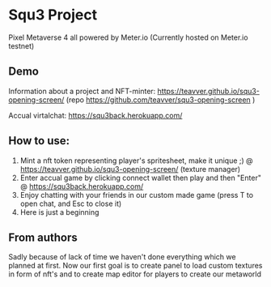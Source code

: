 
# Squ3 Project
Pixel Metaverse 4 all powered by Meter.io
(Currently hosted on Meter.io testnet)

## Demo

Information about a project and NFT-minter:
https://teavver.github.io/squ3-opening-screen/
(repo https://github.com/teavver/squ3-opening-screen )

Accual virtalchat:
https://squ3back.herokuapp.com/

## How to use:

1) Mint a nft token representing player's spritesheet, make it unique ;) @ https://teavver.github.io/squ3-opening-screen/ (texture manager)
2) Enter accual game by clicking connect wallet then play and then "Enter" @ https://squ3back.herokuapp.com/
3) Enjoy chatting with your friends in our custom made game (press T to open chat, and Esc to close it)
4) Here is just a beginning

## From authors
Sadly because of lack of time we haven't done everything which we planned at first.
Now our first goal is to create panel to load custom textures in form of nft's and to create map editor for players to create our metaworld

